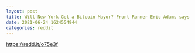 ```yaml
--- 
layout: post 
title: Will New York Get a Bitcoin Mayor? Front Runner Eric Adams says his administration would make the city a “center of Bitcoins.” 
date: 2021-06-24 1624554944 
categories: reddit 
--- 
```

https://redd.it/o75e3f